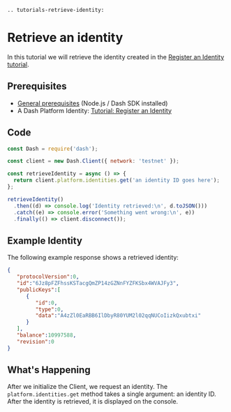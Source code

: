 ```{eval-rst}
.. tutorials-retrieve-identity:
```

# Retrieve an identity

In this tutorial we will retrieve the identity created in the [Register an Identity tutorial](../../tutorials/identities-and-names/register-an-identity.md).

## Prerequisites

- [General prerequisites](../../tutorials/introduction.md#prerequisites) (Node.js / Dash SDK installed)
- A Dash Platform Identity: [Tutorial: Register an Identity](../../tutorials/identities-and-names/register-an-identity.md)

## Code

```javascript
const Dash = require('dash');

const client = new Dash.Client({ network: 'testnet' });

const retrieveIdentity = async () => {
  return client.platform.identities.get('an identity ID goes here');
};

retrieveIdentity()
  .then((d) => console.log('Identity retrieved:\n', d.toJSON()))
  .catch((e) => console.error('Something went wrong:\n', e))
  .finally(() => client.disconnect());
```

## Example Identity

The following example response shows a retrieved identity:

```json
{
   "protocolVersion":0,
   "id":"6Jz8pFZFhssKSTacgQmZP14zGZNnFYZFKSbx4WVAJFy3",
   "publicKeys":[
      {
         "id":0,
         "type":0,
         "data":"A4zZl0EaRBB6IlDbyR80YUM2l02qqNUCoIizkQxubtxi"
      }
   ],
   "balance":10997588,
   "revision":0
}
```

## What's Happening

After we initialize the Client, we request an identity. The `platform.identities.get` method takes a single argument: an identity ID. After the identity is retrieved, it is displayed on the console.
